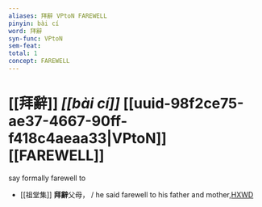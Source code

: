 ```yaml
---
aliases: 拜辭 VPtoN FAREWELL
pinyin: bài cí
word: 拜辭
syn-func: VPtoN
sem-feat: 
total: 1
concept: FAREWELL 
---
```

# [[拜辭]] *[[bài cí]]*  [[uuid-98f2ce75-ae37-4667-90ff-f418c4aeaa33|VPtoN]] [[FAREWELL]]
say formally farewell to
 - [[祖堂集]] **拜辭**父母， / he said farewell to his father and mother,[HXWD](https://hxwd.org/textview.html?location=KR6q0002_Yan_003-1142a.41)